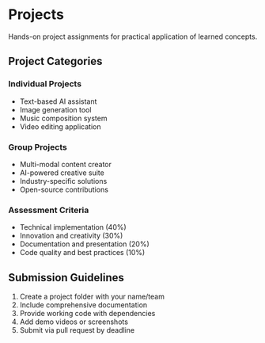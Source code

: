 # Projects

Hands-on project assignments for practical application of learned concepts.

## Project Categories

### Individual Projects
- Text-based AI assistant
- Image generation tool
- Music composition system
- Video editing application

### Group Projects
- Multi-modal content creator
- AI-powered creative suite
- Industry-specific solutions
- Open-source contributions

### Assessment Criteria
- Technical implementation (40%)
- Innovation and creativity (30%)
- Documentation and presentation (20%)
- Code quality and best practices (10%)

## Submission Guidelines

1. Create a project folder with your name/team
2. Include comprehensive documentation
3. Provide working code with dependencies
4. Add demo videos or screenshots
5. Submit via pull request by deadline
